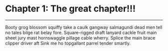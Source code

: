 # Chapter 1: The great chapter!!!

-----

Booty grog blossom squiffy take a caulk gangway salmagundi dead men tell no tales bilge rat belay fore. Square-rigged draft lanyard cackle fruit main sheet jury mast hornswaggle pillage cable wherry. Splice the main brace clipper driver aft Sink me ho topgallant parrel tender smartly.